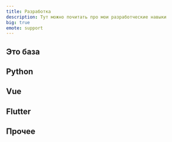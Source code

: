 ```yaml
---
title: Разработка
description: Тут можно почитать про мои разработческие навыки
big: true
emote: support
---
```


## Это база


<div class="core-col">
  <article-heading :page="pages.postman" :preview="true"></article-heading>
  <article-heading :page="pages.du" :preview="true"></article-heading>
</div>

## Python

<div class="core-col">
  <article-heading :page="pages['py/xlsx']" :preview="true"></article-heading>
  <article-heading :page="pages['py/gsheets']" :preview="true"></article-heading>
  <article-heading :page="pages['py/libs']" :preview="true"></article-heading>
</div>

## Vue

<div class="core-col">
  <article-heading :page="pages['vue/firebase']" :preview="true"></article-heading>
  <article-heading :page="pages['vue/libs']" :preview="true"></article-heading>
</div>

## Flutter

<div class="core-col">
  <article-heading :page="pages['flutter/ads']" :preview="true"></article-heading>
  <article-heading :page="pages['flutter/apk']" :preview="true"></article-heading>
  <article-heading :page="pages['flutter/firebase']" :preview="true"></article-heading>
  <article-heading :page="pages['flutter/subscriptions']" :preview="true"></article-heading>
  <article-heading :page="pages['flutter/libs']" :preview="true"></article-heading>
</div>

## Прочее 

<div class="core-col">
  <article-heading :page="pages['cv']" :preview="true"></article-heading>
  <article-heading :page="pages['how']" :preview="true"></article-heading>
  <article-heading :page="pages['base']" :preview="true"></article-heading>
</div>
